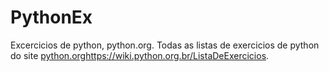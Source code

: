 # PythonEx
Excercicios de python, python.org.
Todas as listas de exercicios de python do site [python.org](https://wiki.python.org.br/ListaDeExercicios)https://wiki.python.org.br/ListaDeExercicios.

